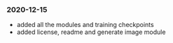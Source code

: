 ### 2020-12-15
- added all the modules and training checkpoints
- added license, readme and generate image module
